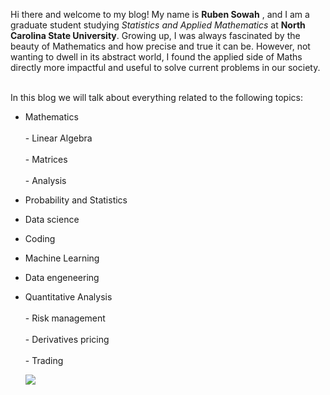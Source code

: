 Hi there and welcome to my blog! My name is **Ruben Sowah** , and I am a graduate student studying *Statistics and Applied Mathematics* at __North Carolina State University__. Growing up, I was always fascinated by the beauty of Mathematics and how precise and true it can be. However, not wanting to dwell in its abstract world, I found the applied side of Maths directly more impactful and useful to solve current problems in our society.

<br>
In this blog we will talk about everything related to the following topics:

* Mathematics <br>  
       - Linear Algebra <br>    
       - Matrices <br>  
       - Analysis <br>  
       
* Probability and Statistics <br> 

* Data science <br> 

* Coding <br>  

* Machine Learning <br>  

* Data engeneering <br>  

* Quantitative Analysis <br>  
        - Risk management <br>  
        - Derivatives pricing <br>  
        - Trading <br>  
  
  ![](C:\Users\17043\Pictures.png)

